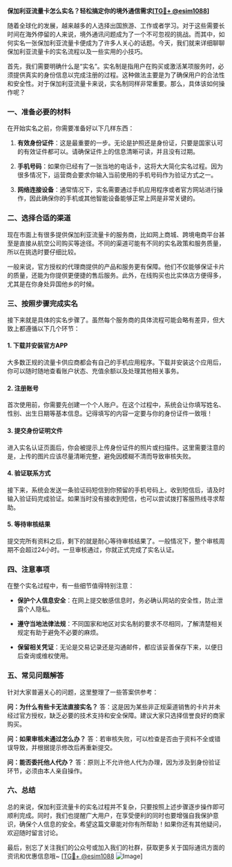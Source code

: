 **保加利亚流量卡怎么实名？轻松搞定你的境外通信需求[[TG💪+ @esim1088](https://t.me/s/esim1088)]**

随着全球化的发展，越来越多的人选择出国旅游、工作或者学习。对于这些需要长时间在海外停留的人来说，境外通讯问题成为了一个不可忽视的挑战。而其中，如何实名一张保加利亚流量卡便成为了许多人关心的话题。今天，我们就来详细聊聊保加利亚流量卡的实名流程以及一些实用的小技巧。

首先，我们需要明确什么是“实名”。实名制是指用户在购买或激活某项服务时，必须提供真实的身份信息以完成注册的过程。这种做法主要是为了确保用户的合法性和安全性。对于保加利亚流量卡来说，实名制同样非常重要。那么，具体该如何操作呢？

### 一、准备必要的材料

在开始实名之前，你需要准备好以下几样东西：

1. **有效身份证件**：这是最重要的一步。无论是护照还是身份证，只要是国家认可的有效证件都可以。请确保证件上的信息清晰可读，并且没有过期。
   
2. **手机号码**：如果你已经有了一张当地的电话卡，这将大大简化实名过程。因为很多情况下，运营商会要求你输入当前使用的手机号码作为验证方式之一。

3. **网络连接设备**：通常情况下，实名需要通过手机应用程序或者官方网站进行操作，因此确保你的手机或其他智能设备能够正常上网是非常关键的。

### 二、选择合适的渠道

现在市面上有很多提供保加利亚流量卡的服务商，比如网上商城、跨境电商平台甚至是直接从航空公司购买等途径。不同的渠道可能有不同的实名政策和服务质量，所以在挑选时要仔细比较。

一般来说，官方授权的代理商提供的产品和服务更有保障。他们不仅能够保证卡片的质量，还能为你提供更便捷的售后服务。此外，在线购买也比实体店方便得多，尤其是在你身处异国他乡的时候。

### 三、按照步骤完成实名

接下来就是具体的实名步骤了。虽然每个服务商的具体流程可能会略有差异，但大致上都遵循以下几个环节：

#### 1. 下载并安装官方APP

大多数正规的流量卡供应商都会有自己的手机应用程序。下载并安装这个应用后，你可以随时随地查看账户状态、充值余额以及处理其他相关事务。

#### 2. 注册账号

首次使用前，你需要先创建一个个人账户。在这个过程中，系统会让你填写姓名、性别、出生日期等基本信息。记得填写的内容一定要与你的身份证件一致哦！

#### 3. 提交身份证明文件

进入实名认证页面后，你会被提示上传身份证件的照片或扫描件。这里需要注意的是，上传的图片应该尽量清晰完整，避免因模糊不清而导致审核失败。

#### 4. 验证联系方式

接下来，系统会发送一条验证码短信到你预留的手机号码上。收到短信后，请及时输入验证码完成验证。如果当时没有接收到短信，也可以尝试拨打客服热线寻求帮助。

#### 5. 等待审核结果

提交完所有资料之后，剩下的就是耐心等待审核结果了。一般情况下，整个审核周期不会超过24小时。一旦审核通过，你就正式完成了实名认证。

### 四、注意事项

在整个实名过程中，有一些细节值得特别注意：

- **保护个人信息安全**：在网上提交敏感信息时，务必确认网站的安全性，防止泄露个人隐私。
  
- **遵守当地法律法规**：不同国家和地区对实名制的要求不尽相同，了解清楚相关规定有助于避免不必要的麻烦。

- **保留相关凭证**：无论是交易记录还是沟通邮件，都应该妥善保存下来，以便日后查询或维权使用。

### 五、常见问题解答

针对大家普遍关心的问题，这里整理了一些答案供参考：

**问：为什么有些卡无法直接实名？**
答：这是因为某些非正规渠道销售的卡片并未经过官方授权，缺乏必要的技术支持和安全保障。建议大家只选择信誉良好的商家购买。

**问：如果审核未通过怎么办？**
答：若审核失败，可以检查是否由于资料不全或错误导致，并根据提示修改后再重新提交。

**问：能否委托他人代办？**
答：原则上不允许他人代为办理，因为涉及到身份验证环节，必须由本人亲自操作。

### 六、总结

总的来说，保加利亚流量卡的实名过程并不复杂，只要按照上述步骤逐步操作即可顺利完成。同时，我们也提醒广大用户，在享受便利的同时也要增强自我保护意识，确保个人信息的安全。希望这篇文章能对你有所帮助！如果你还有其他疑问，欢迎随时留言讨论。

最后，别忘了关注我们的公众号或加入我们的社群，获取更多关于国际通讯方面的资讯和优惠信息哦~ [[TG💪+ @esim1088](https://t.me/s/esim1088) ![Image](https://i.postimg.cc/4NQfJmqS/Snipaste-2025-05-13-00-14-12.png)]